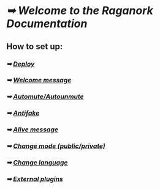 # _➥ Welcome to the Raganork Documentation_
## How to set up:
### _➥ [Deploy](https://github.com/souravkl11/raganork-md/wiki/Deploy)_
### _➥ [Welcome message](https://github.com/souravkl11/raganork-md/wiki/Welcome)_
### _➥ [Automute/Autounmute](https://github.com/souravkl11/raganork-md/wiki/Automute)_
### _➥ [Antifake](https://github.com/souravkl11/raganork-md/wiki/Antifake)_
### _➥ [Alive message](https://github.com/souravkl11/raganork-md/wiki/alive)_
### _➥ [Change mode (public/private)](https://github.com/souravkl11/raganork-md/wiki/Change-mode)_
### _➥ [Change language](https://github.com/souravkl11/raganork-md/wiki/Change-Language)_
### _➥ [External plugins](https://github.com/souravkl11/raganork-md/wiki/External-plugins)_